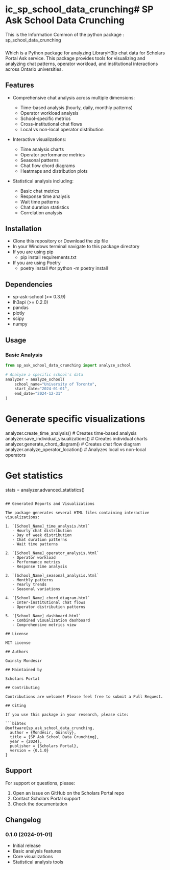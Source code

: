 # ic_sp_school_data_crunching# SP Ask School Data Crunching

This is the Information Common of the python package : sp_school_data_crunching

###
Which is a Python package for analyzing LibraryH3lp chat data for Scholars Portal Ask service. This package provides tools for visualizing and analyzing chat patterns, operator workload, and institutional interactions across Ontario universities.

## Features

- Comprehensive chat analysis across multiple dimensions:
  - Time-based analysis (hourly, daily, monthly patterns)
  - Operator workload analysis
  - School-specific metrics
  - Cross-institutional chat flows
  - Local vs non-local operator distribution

- Interactive visualizations:
  - Time analysis charts
  - Operator performance metrics
  - Seasonal patterns
  - Chat flow chord diagrams
  - Heatmaps and distribution plots

- Statistical analysis including:
  - Basic chat metrics
  - Response time analysis
  - Wait time patterns
  - Chat duration statistics
  - Correlation analysis

## Installation

- Clone this repository or Download the zip file
- In your Windows terminal navigate to this package directory
- If you are using pip
  - pip install requirements.txt
- If you are using Poetry
  - poetry install #or python -m poetry install


## Dependencies

- sp-ask-school (>= 0.3.9)
- lh3api (>= 0.2.0)
- pandas
- plotly
- scipy
- numpy

## Usage

### Basic Analysis

```python
from sp_ask_school_data_crunching import analyze_school

# Analyze a specific school's data
analyzer = analyze_school(
    school_name="University of Toronto",
    start_date="2024-01-01",
    end_date="2024-12-31"
)
```

# Generate specific visualizations
analyzer.create_time_analysis()           # Creates time-based analysis
analyzer.save_individual_visualizations() # Creates individual charts
analyzer.generate_chord_diagram()         # Creates chat flow diagram
analyzer.analyze_operator_location()      # Analyzes local vs non-local operators

# Get statistics
stats = analyzer.advanced_statistics()
```

## Generated Reports and Visualizations

The package generates several HTML files containing interactive visualizations:

1. `[School_Name]_time_analysis.html`
   - Hourly chat distribution
   - Day of week distribution
   - Chat duration patterns
   - Wait time patterns

2. `[School_Name]_operator_analysis.html`
   - Operator workload
   - Performance metrics
   - Response time analysis

3. `[School_Name]_seasonal_analysis.html`
   - Monthly patterns
   - Yearly trends
   - Seasonal variations

4. `[School_Name]_chord_diagram.html`
   - Inter-institutional chat flows
   - Operator distribution patterns

5. `[School_Name]_dashboard.html`
   - Combined visualization dashboard
   - Comprehensive metrics view

## License

MIT License

## Authors

Guinsly Mondésir

## Maintained by

Scholars Portal

## Contributing

Contributions are welcome! Please feel free to submit a Pull Request.

## Citing

If you use this package in your research, please cite:

```bibtex
@software{sp_ask_school_data_crunching,
  author = {Mondésir, Guinsly},
  title = {SP Ask School Data Crunching},
  year = {2024},
  publisher = {Scholars Portal},
  version = {0.1.0}
}
```

## Support

For support or questions, please:
1. Open an issue on GitHub on the Scholars Portal repo
2. Contact Scholars Portal support
3. Check the documentation

## Changelog

### 0.1.0 (2024-01-01)
- Initial release
- Basic analysis features
- Core visualizations
- Statistical analysis tools